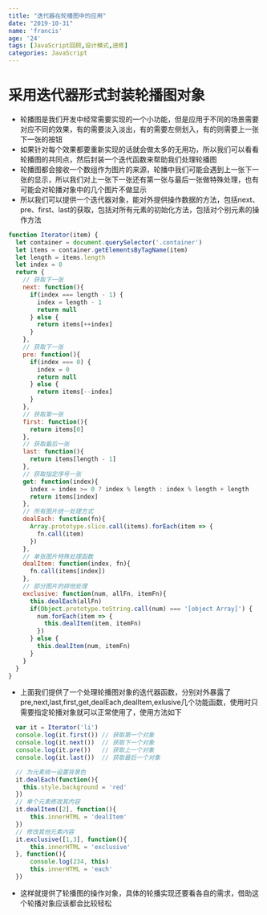 ```yaml
---
title: "迭代器在轮播图中的应用"
date: "2019-10-31"
name: 'francis'
age: '24'
tags: [JavaScript回顾,设计模式,进修]
categories: JavaScript
---
```


# 采用迭代器形式封装轮播图对象

- 轮播图是我们开发中经常需要实现的一个小功能，但是应用于不同的场景需要对应不同的效果，有的需要淡入淡出，有的需要左侧划入，有的则需要上一张下一张的按钮
- 如果针对每个效果都要重新实现的话就会做太多的无用功，所以我们可以看看轮播图的共同点，然后封装一个迭代函数来帮助我们处理轮播图
- 轮播图都会接收一个数组作为图片的来源，轮播中我们可能会遇到上一张下一张的显示，所以我们对上一张下一张还有第一张与最后一张做特殊处理，也有可能会对轮播对象中的几个图片不做显示
- 所以我们可以提供一个迭代器对象，能对外提供操作数据的方法，包括next、pre、first、last的获取，包括对所有元素的初始化方法，包括对个别元素的操作方法

<!--more-->

```js
function Iterator(item) {
  let container = document.querySelector('.container')
  let items = container.getElementsByTagName(item)
  let length = items.length
  let index = 0
  return {
    // 获取下一张
    next: function(){
      if(index === length - 1) {
        index = length - 1
        return null
      } else {
        return items[++index]
      }
    },
    // 获取下一张
    pre: function(){
      if(index === 0) {
        index = 0
        return null
      } else {
        return items[--index]
      }
    },
    // 获取第一张
    first: function(){
      return items[0]
    },
    // 获取最后一张
    last: function(){
      return items[length - 1]
    },
    // 获取指定序号一张
    get: function(index){
      index = index >= 0 ? index % length : index % length + length
      return items[index]
    },
    // 所有图片统一处理方式
    dealEach: function(fn){
      Array.prototype.slice.call(items).forEach(item => {
        fn.call(item)
      })
    },
    // 单张图片特殊处理函数
    dealItem: function(index, fn){
      fn.call(items[index])
    },
    // 部分图片的排他处理
    exclusive: function(num, allFn, itemFn){
      this.dealEach(allFn)
      if(Object.prototype.toString.call(num) === '[object Array]') {
        num.forEach(item => {
          this.dealItem(item, itemFn)
        })
      } else {
        this.dealItem(num, itemFn)
      }
    }
  }
}
```

- 上面我们提供了一个处理轮播图对象的迭代器函数，分别对外暴露了pre,next,last,first,get,dealEach,dealItem,exlusive几个功能函数，使用时只需要指定轮播对象就可以正常使用了，使用方法如下

```js
  var it = Iterator('li')
  console.log(it.first()) // 获取第一个对象
  console.log(it.next())  // 获取下一个对象
  console.log(it.pre())   // 获取上一个对象
  console.log(it.last())  // 获取最后一个对象

  // 为元素统一设置背景色
  it.dealEach(function(){
    this.style.background = 'red'
  })
  // 单个元素修改其内容
  it.dealItem([2], function(){
      this.innerHTML = 'dealItem'
  })
  // 修改其他元素内容
  it.exclusive([1,3], function(){
      this.innerHTML = 'exclusive'
  }, function(){
      console.log(234, this)
      this.innerHTML = 'each'
  })
```

- 这样就提供了轮播图的操作对象，具体的轮播实现还要看各自的需求，借助这个轮播对象应该都会比较轻松